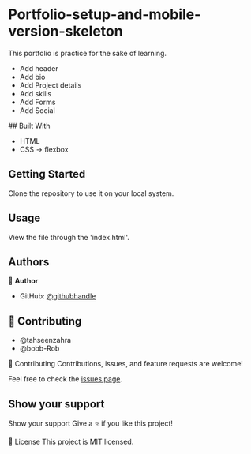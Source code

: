 # Portfolio-setup-and-mobile-version-skeleton

This portfolio is practice for the sake of learning.

<ul>

<li> Add header </li>
<li>Add bio </li>
<li>Add Project details </li>
<li>Add skills </li>
<li>Add Forms </li>
<li> Add Social</li>
</ul>
## Built With

- HTML
- CSS
  -> flexbox

## Getting Started

Clone the repository to use it on your local system.

## Usage

View the file through the 'index.html'.

## Authors

👤 **Author**

- GitHub: [@githubhandle](@ShaheerCH)

## 🤝 Contributing

<ul>
<li> @tahseenzahra</li>
<li> @bobb-Rob </li>
</ul>
🤝 Contributing
Contributions, issues, and feature requests are welcome!

Feel free to check the [issues page](../../issues/).

## Show your support

Show your support
Give a ⭐️ if you like this project!

📝 License
This project is MIT licensed.
